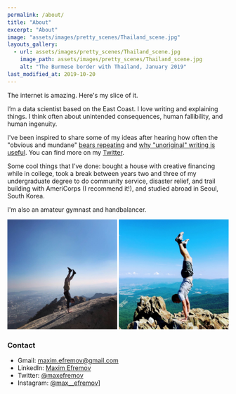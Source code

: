 ```yaml
---
permalink: /about/
title: "About"
excerpt: "About"
image: "assets/images/pretty_scenes/Thailand_scene.jpg"
layouts_gallery:
  - url: assets/images/pretty_scenes/Thailand_scene.jpg
    image_path: assets/images/pretty_scenes/Thailand_scene.jpg
    alt: "The Burmese border with Thailand, January 2019"
last_modified_at: 2019-10-20
---
```


The internet is amazing. Here's my slice of it.

I’m a data scientist based on the East Coast. I love writing and explaining things. I think often about unintended consequences, human fallibility, and human ingenuity.

I've been inspired to share some of my ideas after hearing how often the "obvious and mundane" [bears repeating](https://guzey.com/personal/why-have-a-blog/#but-i-don-t-have-anything-original-to-say-and-i-would-be-just-repeating-things-said-elsewhere-on-the-internet) and [why "unoriginal" writing is useful](https://guzey.com/personal/why-have-a-blog/#but-i-don-t-have-anything-original-to-say-and-i-would-be-just-repeating-things-said-elsewhere-on-the-internet). You can find more on my [Twitter](https://twitter.com/maxefremov).

Some cool things that I’ve done: bought a house with creative financing while in college, took a break between years two and three of my undergraduate degree to do community service, disaster relief, and trail building with AmeriCorps (I recommend it!), and studied abroad in Seoul, South Korea.

I'm also an amateur gymnast and handbalancer.

<center>
<img src="/assets/images/handstands/bukhansan.jpg" alt="Bukhansan, Seoul, Korea" width="250"/>

<img src="/assets/images/handstands/shenandoah.jpg" alt="Shenendoah, Virgina" width="250"/>
</center>


### Contact
- Gmail: [maxim.efremov@gmail.com](mailto:maxim.efremov@gmail.com)
- LinkedIn: [Maxim Efremov](https://www.linkedin.com/in/maxim-efremov/)
- Twitter: [@maxefremov](https://twitter.com/maxefremov)
- Instagram: [@max__efremov](https://www.instagram.com/max__efremov/)]